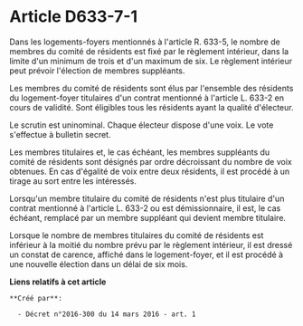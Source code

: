# Article D633-7-1

Dans les logements-foyers mentionnés à l'article R. 633-5, le nombre de  membres du comité de résidents est fixé par le
règlement intérieur, dans  la limite d'un minimum de trois et d'un maximum de six. Le règlement  intérieur peut prévoir
l'élection de membres suppléants. 

Les membres du comité de résidents sont élus par l'ensemble des  résidents du logement-foyer titulaires d'un contrat
mentionné à  l'article L. 633-2 en cours de validité. Sont éligibles tous les  résidents ayant la qualité d'électeur. 

Le scrutin est uninominal. Chaque électeur dispose d'une voix. Le vote s'effectue à bulletin secret. 

Les membres titulaires et, le cas échéant, les membres suppléants du  comité de résidents sont désignés par ordre décroissant
du nombre de  voix obtenues. En cas d'égalité de voix entre deux résidents, il est  procédé à un tirage au sort entre les
intéressés. 

Lorsqu'un membre titulaire du comité de résidents n'est plus titulaire  d'un contrat mentionné à l'article L. 633-2 ou est
démissionnaire, il  est, le cas échéant, remplacé par un membre suppléant qui devient membre  titulaire. 

Lorsque le nombre de membres  titulaires du comité de résidents est inférieur à la moitié du nombre  prévu par le règlement
intérieur, il est dressé un constat de carence,  affiché dans le logement-foyer, et il est procédé à une nouvelle  élection
dans un délai de six mois.

**Liens relatifs à cet article**

	**Créé par**:

	  - Décret n°2016-300 du 14 mars 2016 - art. 1

